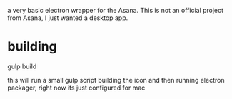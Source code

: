 a very basic electron wrapper for the Asana. This is not an official project from Asana, I just wanted a desktop app.

building
========

  gulp build


this will run a small gulp script building the icon and then running electron packager, right now its just configured for mac
